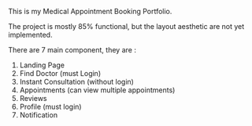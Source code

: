 This is my Medical Appointment Booking Portfolio.

The project is mostly 85% functional, but the layout aesthetic are not yet implemented.

There are 7 main component, they are :
1. Landing Page
2. Find Doctor (must Login)
3. Instant Consultation (without login)
4. Appointments (can view multiple appointments)
5. Reviews
6. Profile (must login)
7. Notification
